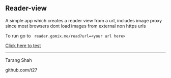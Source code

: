 Reader-view
-----------
A simple app which creates a reader view from a url, includes image proxy since most browsers dont load images from external non https urls

To run go to ` reader.gomix.me/read?url=<your url here>`

[Click here to test](https://reader.gomix.me/read?url=https%3A%2F%2Faeon.co%2Fessays%2Fwhy-is-english-so-weirdly-different-from-other-languages)

---
Tarang Shah

github.com/t27